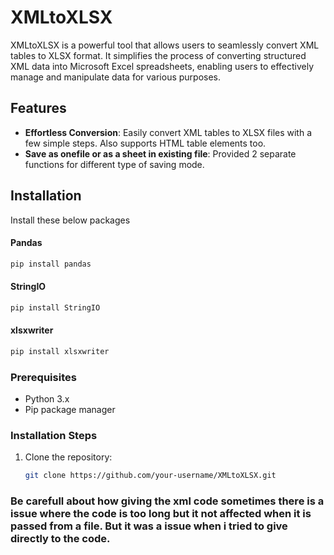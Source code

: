 # XMLtoXLSX

XMLtoXLSX is a powerful tool that allows users to seamlessly convert XML tables to XLSX format. It simplifies the process of converting structured XML data into Microsoft Excel spreadsheets, enabling users to effectively manage and manipulate data for various purposes.

## Features

- **Effortless Conversion**: Easily convert XML tables to XLSX files with a few simple steps. Also supports HTML table elements too.
- **Save as onefile  or as a sheet in existing file**: Provided 2 separate functions for different type of saving mode. 

## Installation
Install these below packages 
#### Pandas
```bash
pip install pandas
```
#### StringIO
```bash
pip install StringIO
```
#### xlsxwriter
```bash
pip install xlsxwriter
```

### Prerequisites

- Python 3.x
- Pip package manager

### Installation Steps

1. Clone the repository:
   ```bash
   git clone https://github.com/your-username/XMLtoXLSX.git


### Be carefull about how giving the xml code sometimes there is a issue where the code is too long but it not affected when it is passed from a file. But it was a issue when i tried to give directly to the code.

